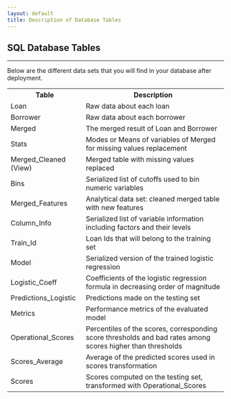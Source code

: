 ```yaml
---
layout: default
title: Description of Database Tables
---
```


## SQL Database Tables
--------------------------

Below are the different data sets that you will find in your database after deployment. 

<table class="table table-striped table-condensed">
   <tr>
    <th>Table</th>
    <th>Description</th>
  </tr>

<tr><td>Loan</td><td>Raw data about each loan </td></tr>
<tr><td>Borrower</td><td>Raw data about each borrower </td></tr>
<tr><td>Merged</td><td>The merged result of Loan and Borrower </td></tr>
<tr><td>Stats</td><td>Modes or Means of variables of Merged for missing values replacement</td></tr>
<tr><td>Merged_Cleaned (View)</td><td>Merged table with missing values replaced</td></tr>
<tr><td>Bins</td><td>Serialized list of cutoffs used to bin numeric variables</td></tr>
<tr><td>Merged_Features</td><td>Analytical data set: cleaned merged table with new features</td></tr>
<tr><td>Column_Info</td><td>Serialized list of variable information including factors and their levels</td></tr>
<tr><td>Train_Id</td><td>Loan Ids that will belong to the training set</td></tr>
<tr><td>Model</td><td>Serialized version of the trained logistic regression</td></tr>
<tr><td>Logistic_Coeff</td><td>Coefficients of the logistic regression formula in decreasing order of magnitude</td></tr>
<tr><td>Predictions_Logistic</td><td>Predictions made on the testing set</td></tr>
<tr><td>Metrics</td><td>Performance metrics of the evaluated model</td></tr>
<tr><td>Operational_Scores</td><td>Percentiles of the scores, corresponding score thresholds and bad rates among scores higher than thresholds</td></tr>
<tr><td>Scores_Average</td><td>Average of the predicted scores used in scores transformation</td></tr>
<tr><td>Scores</td><td>Scores computed on the testing set, transformed with Operational_Scores</td></tr>
  
</table>
